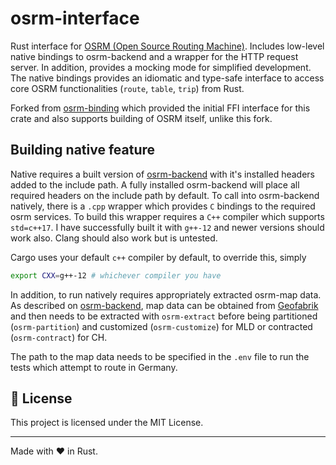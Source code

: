 # osrm-interface

Rust interface for [OSRM (Open Source Routing Machine)](http://project-osrm.org/). Includes low-level native bindings to osrm-backend and a wrapper for the HTTP request server. In addition, provides a mocking mode for simplified development. The native bindings provides an idiomatic and type-safe interface to access core OSRM functionalities (`route`, `table`, `trip`) from Rust.

Forked from [osrm-binding](https://github.com/mathias-vandaele/osrm-binding) which provided the initial FFI interface for this crate and also supports building of OSRM itself, unlike this fork.


## Building native feature

Native requires a built version of [osrm-backend](https://github.com/Project-OSRM/osrm-backend) with it's installed headers added to the include path. A fully installed osrm-backend will place all required headers on the include path by default. To call into osrm-backend natively, there is a `.cpp` wrapper which provides `C` bindings to the required osrm services. To build this wrapper requires a `C++` compiler which supports `std=c++17`. I have successfully built it with `g++-12` and newer versions should work also. Clang should also work but is untested.

Cargo uses your default `c++` compiler by default, to override this, simply 

```bash
export CXX=g++-12 # whichever compiler you have
```

In addition, to run natively requires appropriately extracted osrm-map data. As described on [osrm-backend](https://github.com/Project-OSRM/osrm-backend), map data can be obtained from [Geofabrik](https://download.geofabrik.de/) and then needs to be extracted with `osrm-extract` before being partitioned (`osrm-partition`) and customized (`osrm-customize`) for MLD or contracted (`osrm-contract`) for CH.

The path to the map data needs to be specified in the `.env` file to run the tests which attempt to route in Germany.


## 📖 License

This project is licensed under the MIT License.

---

Made with ❤️ in Rust.